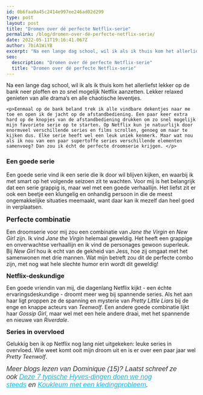```yaml
---
id: 0b6faa9a45c2414e997ee246ad02d299
type: post
layout: post
title: "Dromen over dé perfecte Netflix-serie"
permalink: /blog/dromen-over-dé-perfecte-netflix-serie/
date: 2022-05-11T19:16:41.067Z
author: 7biA1WiYB
excerpt: "Na een lange dag school, wil ik als ik thuis kom het allerliefst lekker op de bank neer ploffen en zo snel mogelijk Netflix aanzetten. Lekker relaxed genieten van alle drama’s en alle chaotische leventjes.  "
seo:
  description: "Dromen over dé perfecte Netflix-serie"
  title: "Dromen over dé perfecte Netflix-serie"
---
```

Na een lange dag school, wil ik als ik thuis kom het allerliefst lekker op de bank neer ploffen en zo snel mogelijk Netflix aanzetten. Lekker relaxed genieten van alle drama’s en alle chaotische leventjes.  

    <p>Eenmaal op de bank beland trek ik alle vindbare dekentjes naar me toe en open ik de jacht op de afstandbediening. Een paar keer extra hard op de knopjes van de afstandbediening drukken om zo snel mogelijk mijn favoriete serie op te starten. Op Netflix kun je natuurlijk door enormveel verschillende series en films scrollen, genoeg om naar te kijken dus. Elke serie heeft wel een leuk uniek kenmerk. Maar wat nou als ik nou van een paar supertoffe series verschillende elementen samenvoeg? Dan zou ik écht de perfecte droomserie krijgen. </p>
<h3>Een goede serie</h3>
<p>Een goede serie vind ik een serie die ik door wil blijven kijken, en waarbij ik met smart op het volgende seizoen zit te wachten. Voor mij is het belangrijk dat een serie grappig is, maar wel met een goede verhaallijn. Het liefst zit er ook een beetje een klungelig en onhandig persoon in die de meest ongemakkelijke situaties meemaakt, want daar kan ik mezelf dan heel goed in verplaatsen.</p>
<p><span style="font-size: 1.231em; font-weight: bold;">​Perfecte combinatie</span></p>
<p style="margin: 0px 0px 13px;">Een droomserie voor mij zou een combinatie van <em>Jane the Virgin</em> en <em>New Girl</em> zijn. Ik vind <em>Jane the Virgin</em> helemaal geweldig. Het heeft een grappige en onverwachtse verhaallijn en ik vind de personages gewoon superleuk. Bij <em>New Girl </em>hou ik echt van de gekheid van Jess, hoe zij omgaat met het samenwonen met drie mannen. Wat mijn betreft zou dit de perfecte combo zijn, met nog wat hele slechte humor erin wordt dit geweldig! ​</p>
<h3 style="margin: 0px 0px 13px;">Netflix-deskundige</h3>
<p style="margin: 0px 0px 13px;">Een goede vriendin van mij, die dagenlang Netflix kijkt - een échte ervaringsdeskundige - droomt meer weg bij spannende series. Als het aan haar ligt proppen ze de spanning en mysterie van<em> Pretty Little Liars</em> bij de enge en knappe acteurs van <em>Teenwolf</em>. Een andere goede combinatie lijkt haar <em>Gossip Girl</em>, maar wel met een hele andere draai, met het spannende en nieuwe van <em>Riverdale</em>. </p>
<h3 style="margin: 0px 0px 13px;">Series in overvloed</h3>
<p style="margin: 0px 0px 13px;">Gelukkig ben ik op Netflix nog lang niet uitgekeken: leuke series in overvloed. Wie weet komt ooit mijn droom uit en is er over een paar jaar wel <em>Pretty Teenwolf</em>.</p>
<p><em style="box-sizing: inherit; color: rgb(51, 51, 51); font-family: &quot;PT Sans&quot;, sans-serif; font-size: 18px;">Meer blogs lezen van Dominique (15)? Laatst schreef ze ook <a href="https://7dagen.netlify.app/blog/deze-7-typische-hyves-dingen-doen-we-nog-steeds" style="box-sizing: inherit; color: rgb(34, 179, 224); transition: color 0.3s ease;">Deze 7 typische Hyves-dingen doen we nog steeds</a> en <a href="https://7dagen.netlify.app/blog/koukleum-met-een-kledingprobleem" style="box-sizing: inherit; color: rgb(34, 179, 224); transition: color 0.3s ease;">Koukleum met een kledingprobleem</a>.</em></p>
  
